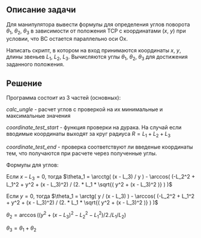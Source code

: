 ## Описание задачи

Для манипулятора вывести формулы для определения углов поворота $\theta_1$, $\theta_2$, $\theta_3$ в зависимости от положения ТСР с координатами ($x$, $y$) при условии, что BC остается параллельно оси Ox.

Написать скрипт, в котором на вход принимаются координаты $x$, $y$, длины звеньев $L_1$, $L_2$, $L_3$. Вычисляются углы $\theta_1$, $\theta_2$, $\theta_3$ для достижения заданного положения.

## Решение

Программа состоит из 3 частей (основных):

*calc_ungle* - расчет углов с проверкой на их минимальные и максимальные значения

*coordinate_test_start* - функция проверки на дурака. На случай если вводимые координаты выходят за круг радиуса $R = L_1 + L_2 + L_3$

*coordinate_test_end* - проверка соответствуют ли введеные координаты тем, что получаются при расчете через полученные углы.

Формулы для углов:

Если $x - L_3 = 0$, тогда $\theta_1 = \arcctg( (x - L_3) / y ) - \arccos( (-L_2^2 + L_1^2 + y^2 + (x - L_3)^2) /
(2. * L_1 * \sqrt{( y^2 + (x - L_3)^2 )} ) )$

Если $y = 0$, тогда $\theta_1 = \arctg( y / (x - L_3) ) - \arccos( (-L_2^2 + L_1^2 + y^2 + (x - L_3)^2) /
(2. * L_1 * \sqrt{( y^2 + (x - L_3)^2 )} ) )$

$\theta_2 = \arccos( (y^2 + (x - L_3)^2 - L_2^2 - L_1^2) / 2. / L_1 / L_2 )$

$\theta_3 = \theta_1 + \theta_2$
